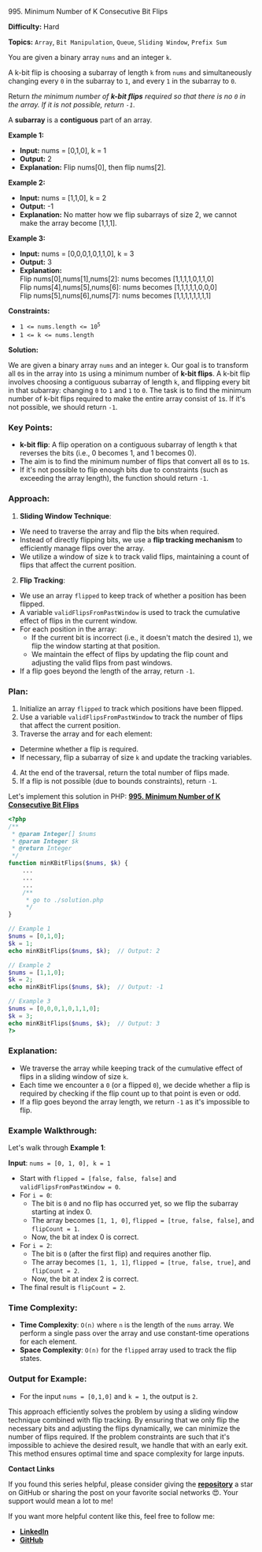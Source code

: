 995\. Minimum Number of K Consecutive Bit Flips

**Difficulty:** Hard

**Topics:** `Array`, `Bit Manipulation`, `Queue`, `Sliding Window`, `Prefix Sum`

You are given a binary array `nums` and an integer `k`.

A k-bit flip is choosing a subarray of length `k` from `nums` and simultaneously changing every `0` in the subarray to `1`, and every `1` in the subarray to `0`.

Return _the minimum number of **k-bit flips** required so that there is no `0` in the array. If it is not possible, return `-1`_.

A **subarray** is a **contiguous** part of an array.

**Example 1:**

- **Input:** nums = [0,1,0], k = 1
- **Output:** 2
- **Explanation:** Flip nums[0], then flip nums[2].

**Example 2:**

- **Input:** nums = [1,1,0], k = 2
- **Output:** -1
- **Explanation:** No matter how we flip subarrays of size 2, we cannot make the array become [1,1,1].

**Example 3:**

- **Input:** nums = [0,0,0,1,0,1,1,0], k = 3
- **Output:** 3
- **Explanation:**  \
  Flip nums[0],nums[1],nums[2]: nums becomes [1,1,1,1,0,1,1,0]\
  Flip nums[4],nums[5],nums[6]: nums becomes [1,1,1,1,1,0,0,0]\
  Flip nums[5],nums[6],nums[7]: nums becomes [1,1,1,1,1,1,1,1]

**Constraints:**

- <code>1 <= nums.length <= 10<sup>5</sup></code>
- <code>1 <= k <= nums.length</code>


**Solution:**

We are given a binary array `nums` and an integer `k`. Our goal is to transform all `0`s in the array into `1`s using a minimum number of **k-bit flips**. A k-bit flip involves choosing a contiguous subarray of length `k`, and flipping every bit in that subarray: changing `0` to `1` and `1` to `0`. The task is to find the minimum number of k-bit flips required to make the entire array consist of `1`s. If it's not possible, we should return `-1`.

### **Key Points:**
- **k-bit flip**: A flip operation on a contiguous subarray of length `k` that reverses the bits (i.e., 0 becomes 1, and 1 becomes 0).
- The aim is to find the minimum number of flips that convert all `0`s to `1`s.
- If it's not possible to flip enough bits due to constraints (such as exceeding the array length), the function should return `-1`.

### **Approach:**
1. **Sliding Window Technique**:
  - We need to traverse the array and flip the bits when required.
  - Instead of directly flipping bits, we use a **flip tracking mechanism** to efficiently manage flips over the array.
  - We utilize a window of size `k` to track valid flips, maintaining a count of flips that affect the current position.

2. **Flip Tracking**:
  - We use an array `flipped` to keep track of whether a position has been flipped.
  - A variable `validFlipsFromPastWindow` is used to track the cumulative effect of flips in the current window.
  - For each position in the array:
    - If the current bit is incorrect (i.e., it doesn't match the desired `1`), we flip the window starting at that position.
    - We maintain the effect of flips by updating the flip count and adjusting the valid flips from past windows.
  - If a flip goes beyond the length of the array, return `-1`.

### **Plan**:
1. Initialize an array `flipped` to track which positions have been flipped.
2. Use a variable `validFlipsFromPastWindow` to track the number of flips that affect the current position.
3. Traverse the array and for each element:
  - Determine whether a flip is required.
  - If necessary, flip a subarray of size `k` and update the tracking variables.
4. At the end of the traversal, return the total number of flips made.
5. If a flip is not possible (due to bounds constraints), return `-1`.

Let's implement this solution in PHP: **[995. Minimum Number of K Consecutive Bit Flips](https://github.com/mah-shamim/leet-code-in-php/tree/main/algorithms/000995-minimum-number-of-k-consecutive-bit-flips/solution.php)**

```php
<?php
/**
 * @param Integer[] $nums
 * @param Integer $k
 * @return Integer
 */
function minKBitFlips($nums, $k) {
    ...
    ...
    ...
    /**
     * go to ./solution.php
     */
}

// Example 1
$nums = [0,1,0];
$k = 1;
echo minKBitFlips($nums, $k);  // Output: 2

// Example 2
$nums = [1,1,0];
$k = 2;
echo minKBitFlips($nums, $k);  // Output: -1

// Example 3
$nums = [0,0,0,1,0,1,1,0];
$k = 3;
echo minKBitFlips($nums, $k);  // Output: 3
?>
```

### Explanation:

- We traverse the array while keeping track of the cumulative effect of flips in a sliding window of size `k`.
- Each time we encounter a `0` (or a flipped `0`), we decide whether a flip is required by checking if the flip count up to that point is even or odd.
- If a flip goes beyond the array length, we return `-1` as it's impossible to flip.

### **Example Walkthrough**:
Let's walk through **Example 1**:

**Input**: `nums = [0, 1, 0], k = 1`

- Start with `flipped = [false, false, false]` and `validFlipsFromPastWindow = 0`.
- For `i = 0`:
  - The bit is `0` and no flip has occurred yet, so we flip the subarray starting at index 0.
  - The array becomes `[1, 1, 0]`, `flipped = [true, false, false]`, and `flipCount = 1`.
  - Now, the bit at index 0 is correct.
- For `i = 2`:
  - The bit is `0` (after the first flip) and requires another flip.
  - The array becomes `[1, 1, 1]`, `flipped = [true, false, true]`, and `flipCount = 2`.
  - Now, the bit at index 2 is correct.
- The final result is `flipCount = 2`.

### **Time Complexity**:
- **Time Complexity**: `O(n)` where `n` is the length of the `nums` array. We perform a single pass over the array and use constant-time operations for each element.
- **Space Complexity**: `O(n)` for the `flipped` array used to track the flip states.

### **Output for Example**:
- For the input `nums = [0,1,0]` and `k = 1`, the output is `2`.

This approach efficiently solves the problem by using a sliding window technique combined with flip tracking. By ensuring that we only flip the necessary bits and adjusting the flips dynamically, we can minimize the number of flips required. If the problem constraints are such that it's impossible to achieve the desired result, we handle that with an early exit. This method ensures optimal time and space complexity for large inputs.

**Contact Links**

If you found this series helpful, please consider giving the **[repository](https://github.com/mah-shamim/leet-code-in-php)** a star on GitHub or sharing the post on your favorite social networks 😍. Your support would mean a lot to me!

If you want more helpful content like this, feel free to follow me:

- **[LinkedIn](https://www.linkedin.com/in/arifulhaque/)**
- **[GitHub](https://github.com/mah-shamim)**